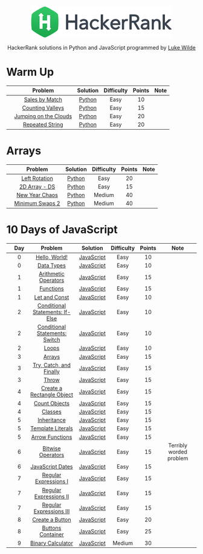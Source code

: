 <p align="center">
  <a href="https://www.hackerrank.com/lukewilde98">
    <img alt="HackerRank" src="hacker-rank-logo.png">
  </a>
</p>
<p align="center">
  HackerRank solutions in Python and JavaScript programmed by <a alt="HackerRank Profile" href="https://www.hackerrank.com/lukewilde98" >Luke Wilde</a>
</p>

# Warm Up
|   | Problem         | Solution | Difficulty | Points | Note |
|-- |:---------------:|:--------:|:----------:|:------:|:----:|
|   |[Sales by Match](https://www.hackerrank.com/challenges/sock-merchant/problem) | [Python](warm-up/sales-match.py) | Easy | 10 | |
|   |[Counting Valleys](https://www.hackerrank.com/challenges/counting-valleys/problem) | [Python](warm-up/counting-valleys.py) | Easy | 15 | |
|   |[Jumping on the Clouds](https://www.hackerrank.com/challenges/jumping-on-the-clouds/problem) | [Python](warm-up/jumping-clouds.py) | Easy | 20 | |
|   |[Repeated String](https://www.hackerrank.com/challenges/repeated-string/problem) | [Python](warm-up/repeated-string.py) | Easy | 20 | |

# Arrays
|   | Problem         | Solution | Difficulty | Points | Note |
|-- |:---------------:|:--------:|:----------:|:------:|:----:|
|   |[Left Rotation](https://www.hackerrank.com/challenges/ctci-array-left-rotation/problem) | [Python](arrays/left-rotation.py) | Easy | 20 | |
|   |[2D Array - DS](https://www.hackerrank.com/challenges/2d-array/problem) | [Python](arrays/2d-array.py) | Easy | 15 | |
|   |[New Year Chaos](https://www.hackerrank.com/challenges/new-year-chaos/problem) | [Python](arrays/new-year-chaos.py) | Medium | 40 | |
|   |[Minimum Swaps 2](https://www.hackerrank.com/challenges/minimum-swaps-2/problem) | [Python](arrays/min-swap-2.py) | Medium | 40 | |

# 10 Days of JavaScript
|   | Day | Problem         | Solution | Difficulty | Points | Note |
|-- |:----:|:---------------:|:--------:|:----------:|:------:|:----:|
|   | 0 | [Hello, World!](https://www.hackerrank.com/challenges/js10-hello-world/problem) | [JavaScript](10-days-of-js/hello-world.js) | Easy | 10 | |
|   | 0 | [Data Types](https://www.hackerrank.com/challenges/js10-data-types/problem) | [JavaScript](10-days-of-js/data-types.js) | Easy | 10 | |
|   | 1 | [Arithmetic Operators](https://www.hackerrank.com/challenges/js10-arithmetic-operators/problem) | [JavaScript](10-days-of-js/arithmetic-operators.js) | Easy | 15 | |
|   | 1 | [Functions](https://www.hackerrank.com/challenges/js10-function/problem) | [JavaScript](10-days-of-js/functions.js) | Easy | 15 | |
|   | 1 | [Let and Const](https://www.hackerrank.com/challenges/js10-let-and-const/problem) | [JavaScript](10-days-of-js/let-const.js) | Easy | 10 | |
|   | 2 | [Conditional Statements: If-Else](https://www.hackerrank.com/challenges/js10-if-else/problem) | [JavaScript](10-days-of-js/if-else.js) | Easy | 10 | |
|   | 2 | [Conditional Statements: Switch](https://www.hackerrank.com/challenges/js10-switch/problem) | [JavaScript](10-days-of-js/switch.js) | Easy | 10 | |
|   | 2 | [Loops](https://www.hackerrank.com/challenges/js10-loops/problem) | [JavaScript](10-days-of-js/loops.js) | Easy | 10 | |
|   | 3 | [Arrays](https://www.hackerrank.com/challenges/js10-arrays/problem) | [JavaScript](10-days-of-js/arrays.js) | Easy | 15 | |
|   | 3 | [Try, Catch, and Finally](https://www.hackerrank.com/challenges/js10-try-catch-and-finally/problem) | [JavaScript](10-days-of-js/try-catch-finally.js) | Easy | 15 | |
|   | 3 | [Throw](https://www.hackerrank.com/challenges/js10-throw/problem) | [JavaScript](10-days-of-js/throw.js) | Easy | 15 | |
|   | 4 | [Create a Rectangle Object](https://www.hackerrank.com/challenges/js10-objects/problem) | [JavaScript](10-days-of-js/create-rectangle.js) | Easy | 15 | |
|   | 4 | [Count Objects](https://www.hackerrank.com/challenges/js10-count-objects/problem) | [JavaScript](10-days-of-js/count-objects.js) | Easy | 15 | |
|   | 4 | [Classes](https://www.hackerrank.com/challenges/js10-class/problem) | [JavaScript](10-days-of-js/classes.js) | Easy | 15 | |
|   | 5 | [Inheritance](https://www.hackerrank.com/challenges/js10-inheritance/problem) | [JavaScript](10-days-of-js/inheritance.js) | Easy | 15 | |
|   | 5 | [Template Literals](https://www.hackerrank.com/challenges/js10-template-literals/problem) | [JavaScript](10-days-of-js/template-literals.js) | Easy | 15 | |
|   | 5 | [Arrow Functions](https://www.hackerrank.com/challenges/js10-arrows/problem) | [JavaScript](10-days-of-js/arrow-functions.js) | Easy | 15 | |
|   | 6 | [Bitwise Operators](https://www.hackerrank.com/challenges/js10-bitwise/problem) | [JavaScript](10-days-of-js/bitwise-operators.js) | Easy | 15 | Terribly worded problem |
|   | 6 | [JavaScript Dates](https://www.hackerrank.com/challenges/js10-date/problem) | [JavaScript](10-days-of-js/dates.js) | Easy | 15 | |
|   | 7 | [Regular Expressions I](https://www.hackerrank.com/challenges/js10-regexp-1/problem) | [JavaScript](10-days-of-js/regex-1.js) | Easy | 15 | |
|   | 7 | [Regular Expressions II](https://www.hackerrank.com/challenges/js10-regexp-2/problem) | [JavaScript](10-days-of-js/regex-2.js) | Easy | 15 | |
|   | 7 | [Regular Expressions III](https://www.hackerrank.com/challenges/js10-regexp-3/problem) | [JavaScript](10-days-of-js/regex-3.js) | Easy | 15 | |
|   | 8 | [Create a Button](https://www.hackerrank.com/challenges/js10-create-a-button) | [JavaScript](10-days-of-js/create-button) | Easy | 20 | |
|   | 8 | [Buttons Container](https://www.hackerrank.com/challenges/js10-buttons-container) | [JavaScript](10-days-of-js/buttons-cotainer) | Easy | 25 | |
|   | 9 | [Binary Calculator](https://www.hackerrank.com/challenges/js10-binary-calculator) | [JavaScript](10-days-of-js/binary-calc.js) | Medium | 30 | |

